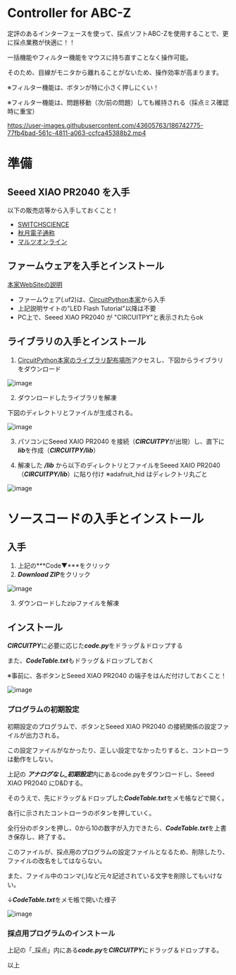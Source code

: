 # Controller for ABC-Z
定評のあるインターフェースを使って、採点ソフトABC-Zを使用することで、更に採点業務が快適に！！

一括機能やフィルター機能をマウスに持ち直すことなく操作可能。

そのため、目線がモニタから離れることがないため、操作効率が高まります。

※フィルター機能は、ボタンが特に小さく押しにくい！

※フィルター機能は、問題移動（次/前の問題）しても維持される（採点ミス確認時に重宝）

https://user-images.githubusercontent.com/43605763/186742775-77fb4bad-561c-4811-a063-ccfca45388b2.mp4



# 準備
## Seeed XIAO PR2040 を入手
以下の販売店等から入手しておくこと！
- [SWITCHSCIENCE](https://www.switch-science.com/catalog/7634/)
- [秋月電子通称](https://akizukidenshi.com/catalog/g/gM-17044/)
- [マルツオンライン](https://www.marutsu.co.jp/pc/i/2229736/)


## ファームウェアを入手とインストール
 [本家WebSiteの説明](https://wiki.seeedstudio.com/XIAO-RP2040-with-CircuitPython/)
- ファームウェア(.uf2)は、[CircuitPython本家](https://circuitpython.org/board/seeeduino_xiao_rp2040/)から入手
- 上記説明サイトの"LED Flash Tutorial"以降は不要
- PC上で、Seeed XIAO PR2040 が "CIRCUITPY"と表示されたらok


## ライブラリの入手とインストール　
1. [CircuitPython本家のライブラリ配布場所](https://circuitpython.org/libraries)アクセスし、下図からライブラリをダウンロード

![image](https://user-images.githubusercontent.com/43605763/185802350-7a6c4999-844f-4b76-9860-59f934375b84.png)

2. ダウンロードしたライブラリを解凍

下図のディレクトリとファイルが生成される。

![image](https://user-images.githubusercontent.com/43605763/185802707-b66e42cc-9f02-4a70-8974-5c61c6941ead.png)

3. パソコンにSeeed XAIO PR2040 を接続（***CIRCUITPY***が出現）し、直下に***lib***を作成（***CIRCUITPY/lib***）

4. 解凍した ***/lib*** から以下のディレクトリとファイルをSeeed XAIO PR2040（***CIRCUITPY/lib***）に貼り付け
  ※adafruit_hid はディレクトリ丸ごと
 
![image](https://user-images.githubusercontent.com/43605763/185802888-962c7d67-b286-45b4-8abc-6b16a9cc2b04.png)



# ソースコードの入手とインストール
## 入手
1. 上記の***Code▼***をクリック
2. ***Download ZIP***をクリック

![image](https://user-images.githubusercontent.com/43605763/186346284-155919a4-edf8-4373-bf9f-97778d5a4871.png)

3. ダウンロードしたzipファイルを解凍


## インストール
***CIRCUITPY***に必要に応じた***code.py***をドラッグ＆ドロップする

また、***CodeTable.txt***もドラッグ＆ドロップしておく

※事前に、各ボタンとSeeed XIAO PR2040 の端子をはんだ付けしておくこと！

![image](https://user-images.githubusercontent.com/43605763/186352581-a76f5442-3beb-4440-bfcb-bcfb411125ad.png)

### プログラムの初期設定
初期設定のプログラムで、ボタンとSeeed XIAO PR2040 の接続関係の設定ファイルが出力される。

この設定ファイルがなかったり、正しい設定でなかったりすると、コントローラは動作をしない。

上記の ***アナログなし_初期設定***内にあるcode.pyをダウンロードし、Seeed XIAO PR2040 にD&Dする。

そのうえで、先にドラッグ＆ドロップした***CodeTable.txt***をメモ帳などで開く。

各行に示されたコントローラのボタンを押していく。

全行分のボタンを押し、0から10の数字が入力できたら、***CodeTable.txt***を上書き保存し、終了する。

このファイルが、採点用のプログラムの設定ファイルとなるため、削除したり、ファイルの改名をしてはならない。

また、ファイル中のコンマ(,)など元々記述されている文字を削除してもいけない。


↓***CodeTable.txt***をメモ帳で開いた様子

![image](https://user-images.githubusercontent.com/43605763/191004226-fe6582ee-8994-4adc-a3c8-10d8aae47128.png)

### 採点用プログラムのインストール
上記の「_採点」内にある***code.py***を***CIRCUITPY***にドラッグ＆ドロップする。

以上

